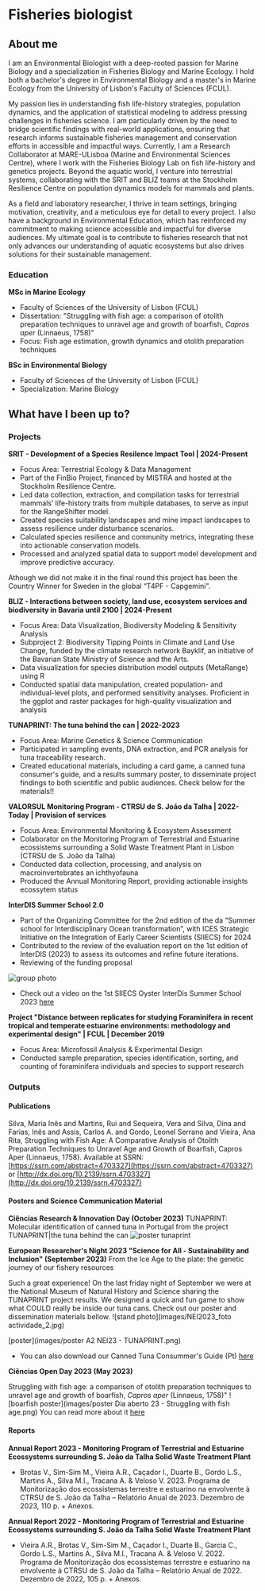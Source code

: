 # Fisheries biologist

## About me

I am an Environmental Biologist with a deep-rooted passion for Marine Biology and a specialization in Fisheries Biology and Marine Ecology. I hold both a bachelor's degree in Environmental Biology and a master's in Marine Ecology from the University of Lisbon's Faculty of Sciences (FCUL). 

My passion lies in understanding fish life-history strategies, population dynamics, and the application of statistical modeling to address pressing challenges in fisheries science. I am particularly driven by the need to bridge scientific findings with real-world applications, ensuring that research informs sustainable fisheries management and conservation efforts in accessible and impactful ways. Currently, I am a Research Collaborator at MARE-ULisboa (Marine and Environmental Sciences Centre), where I work with the Fisheries Biology Lab on fish life-history and genetics projects. Beyond the aquatic world, I venture into terrestrial systems, collaborating with the SRIT and BLIZ teams at the Stockholm Resilience Centre on population dynamics models for mammals and plants. 

As a field and laboratory researcher, I thrive in team settings, bringing motivation, creativity, and a meticulous eye for detail to every project. I also have a background in Environmental Education, which has reinforced my commitment to making science accessible and impactful for diverse audiences. My ultimate goal is to contribute to fisheries research that not only advances our understanding of aquatic ecosystems but also drives solutions for their sustainable management.



### Education

**MSc in Marine Ecology**
- Faculty of Sciences of the University of Lisbon (FCUL)
- Dissertation: "Struggling with fish age: a comparison of otolith preparation techniques to unravel age and growth of boarfish, _Capros aper_ (Linnaeus, 1758)"
- Focus: Fish age estimation, growth dynamics and otolith preparation techniques

**BSc in Environmental Biology**
- Faculty of Sciences of the University of Lisbon (FCUL)
- Specialization: Marine Biology

## What have I been up to?

### Projects

**SRIT - Development of a Species Resilence Impact Tool | 2024-Present**
- Focus Area: Terrestrial Ecology & Data Management
- Part of the FinBio Project, financed by MISTRA and hosted at the Stockholm Resilience Centre.
- Led data collection, extraction, and compilation tasks for terrestrial mammals’ life-history traits from multiple databases, to serve as input for the RangeShifter model.
- Created species suitability landscapes and mine impact landscapes to assess resilience under disturbance scenarios.
- Calculated species resilience and community metrics, integrating these into actionable conservation models.
- Processed and analyzed spatial data to support model development and improve predictive accuracy.

Athough we did not make it in the final round this project has been the Country Winner for Sweden in the global “T4PF - Capgemini”.

**BLIZ - Interactions between society, land use, ecosystem services and biodiversity in Bavaria until 2100 | 2024-Present** 
- Focus Area: Data Visualization, Biodiversity Modeling & Sensitivity Analysis
- Subproject 2: Biodiversity Tipping Points in Climate and Land Use Change, funded by the climate research network Bayklif, an initiative of the Bavarian State Ministry of Science and the Arts.
- Data visualization for species distribution model outputs (MetaRange) using R
- Conducted spatial data manipulation, created population- and individual-level plots, and performed sensitivity analyses.
Proficient in the ggplot and raster packages for high-quality visualization and analysis

**TUNAPRINT: The tuna behind the can | 2022-2023**
- Focus Area: Marine Genetics & Science Communication
- Participated in sampling events, DNA extraction, and PCR analysis for tuna traceability research.
- Created educational materials, including a card game, a canned tuna consumer's guide, and a results summary poster, to disseminate project findings to both scientific and public audiences. Check below for the materials!!

**VALORSUL Monitoring Program - CTRSU de S. João da Talha | 2022-Today | Provision of services**
- Focus Area: Environmental Monitoring & Ecosystem Assessment
- Colaborator on the Monitoring Program of Terrestrial and Estuarine ecossistems surrounding a Solid Waste Treatment Plant in Lisbon (CTRSU de S. João da Talha)
- Conducted data collection, processing, and analysis on macroinvertebrates an ichthyofauna
- Produced the Annual Monitoring Report, providing actionable insights ecossytem status

**InterDIS Summer School 2.0**
- Part of the Organizing Committee for the 2nd edition of the da “Summer school for Interdisciplinary Ocean transformation”, with ICES Strategic Initiative on the Integration of Early Career Scientists (SIIECS) for 2024
- Contributed to the review of the evaluation report on the 1st edition of InterDIS (2023) to assess its outcomes and refine future iterations.
- Reviewing of the funding proposal

![group photo](images/InterDis_group_photo.jpg)

- Check out a video on the 1st SIIECS Oyster InterDis Summer School 2023 [here](https://www.youtube.com/watch?v=_x5efq0URrU)

**Project "Distance between replicates for studying Foraminifera in recent tropical and temperate estuarine environments: methodology and experimental design" | FCUL | December 2019**
- Focus Area: Microfossil Analysis & Experimental Design
- Conducted sample preparation, species identification, sorting, and counting of foraminifera individuals and species to support research


### Outputs

#### Publications

Silva, Maria Inês and Martins, Rui and Sequeira, Vera and Silva, Dina and Farias, Inês and Assis, Carlos A. and Gordo, Leonel Serrano and Vieira, Ana Rita, Struggling with Fish Age: A Comparative Analysis of Otolith Preparation Techniques to Unravel Age and Growth of Boarfish, Capros Aper (Linnaeus, 1758). Available at SSRN:[https://ssrn.com/abstract=4703327](https://ssrn.com/abstract=4703327) or [http://dx.doi.org/10.2139/ssrn.4703327](http://dx.doi.org/10.2139/ssrn.4703327)

#### Posters and Science Communication Material

**Ciências Research & Innovation Day (October 2023)**
TUNAPRINT: Molecular identification of canned tuna in Portugal from the project TUNAPRINT|the tuna behind the can
![poster tunaprint](images/ciencias_research_day_poster.png)

**European Researcher's Night 2023 "Science for All - Sustainability and Inclusion" (September 2023)**
From the Ice Age to the plate: the genetic journey of our fishery resources

Such a great experience! On the last friday night of September we were at the National Museum of Natural History and Science sharing the TUNAPRINT project results. We designed a quick and fun game to show what COULD really be inside our tuna cans. Check out our poster and dissemination materials bellow.
![stand photo](images/NEI2023_foto actividade_2.jpg)

[poster](images/poster A2 NEI23 - TUNAPRINT.png)
- You can also download our Canned Tuna Consummer's Guide (Pt) [here](https://drive.google.com/uc?export=download&id=15LWc91HtDBjv3dY4EALzFE1DBkIkWtwW)

**Ciências Open Day 2023 (May 2023)**

Struggling with fish age: a comparison of otolith preparation techniques to unravel age and growth of boarfish, _Capros aper_ (Linnaeus, 1758)"
![boarfish poster](images/poster Dia aberto 23 - Struggling with fish age.png)
You can read more about it [here](https://www.mare-centre.pt/pt/especies-do-mare-encantam-no-dia-aberto-da-fcul)


#### Reports
**Annual Report 2023 - Monitoring Program of Terrestrial and Estuarine Ecossystems surrounding S. João da Talha Solid Waste Treatment Plant**
- Brotas V., Sim-Sim M., Vieira A.R., Caçador I., Duarte B., Gordo L.S., Martins A., Silva M.I., Tracana A. & Veloso V. 2023. Programa de Monitorização dos ecossistemas terrestre e estuarino na envolvente à CTRSU de S. João da Talha – Relatório Anual de 2023. Dezembro de 2023, 110 p. + Anexos.

**Annual Report 2022 - Monitoring Program of Terrestrial and Estuarine Ecossystems surrounding S. João da Talha Solid Waste Treatment Plant**
- Vieira A.R., Brotas V., Sim-Sim M., Caçador I., Duarte B., Garcia C., Gordo L.S., Martins A., Silva M.I., Tracana A. & Veloso V. 2022. Programa de Monitorização dos ecossistemas terrestre e estuarino na envolvente à CTRSU de S. João da Talha – Relatório Anual de 2022. Dezembro de 2022, 105 p. + Anexos.



